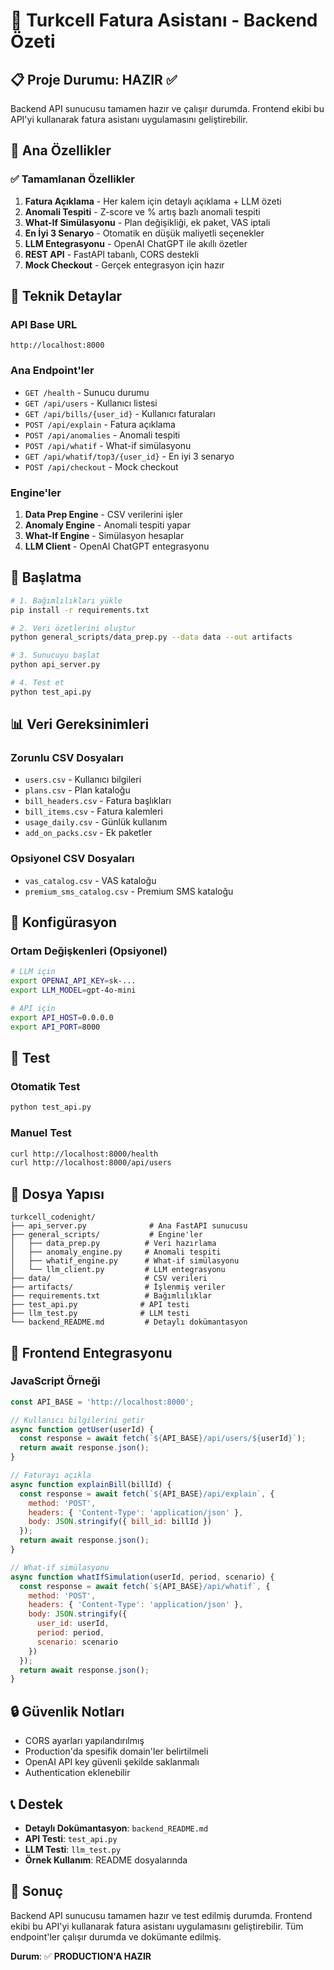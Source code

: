 # 🚀 Turkcell Fatura Asistanı - Backend Özeti

## 📋 Proje Durumu: **HAZIR** ✅

Backend API sunucusu tamamen hazır ve çalışır durumda. Frontend ekibi bu API'yi kullanarak fatura asistanı uygulamasını geliştirebilir.

## 🎯 Ana Özellikler

### ✅ Tamamlanan Özellikler
1. **Fatura Açıklama** - Her kalem için detaylı açıklama + LLM özeti
2. **Anomali Tespiti** - Z-score ve % artış bazlı anomali tespiti
3. **What-If Simülasyonu** - Plan değişikliği, ek paket, VAS iptali
4. **En İyi 3 Senaryo** - Otomatik en düşük maliyetli seçenekler
5. **LLM Entegrasyonu** - OpenAI ChatGPT ile akıllı özetler
6. **REST API** - FastAPI tabanlı, CORS destekli
7. **Mock Checkout** - Gerçek entegrasyon için hazır

## 🔧 Teknik Detaylar

### API Base URL
```
http://localhost:8000
```

### Ana Endpoint'ler
- `GET /health` - Sunucu durumu
- `GET /api/users` - Kullanıcı listesi
- `GET /api/bills/{user_id}` - Kullanıcı faturaları
- `POST /api/explain` - Fatura açıklama
- `POST /api/anomalies` - Anomali tespiti
- `POST /api/whatif` - What-if simülasyonu
- `GET /api/whatif/top3/{user_id}` - En iyi 3 senaryo
- `POST /api/checkout` - Mock checkout

### Engine'ler
1. **Data Prep Engine** - CSV verilerini işler
2. **Anomaly Engine** - Anomali tespiti yapar
3. **What-If Engine** - Simülasyon hesaplar
4. **LLM Client** - OpenAI ChatGPT entegrasyonu

## 🚀 Başlatma

```bash
# 1. Bağımlılıkları yükle
pip install -r requirements.txt

# 2. Veri özetlerini oluştur
python general_scripts/data_prep.py --data data --out artifacts

# 3. Sunucuyu başlat
python api_server.py

# 4. Test et
python test_api.py
```

## 📊 Veri Gereksinimleri

### Zorunlu CSV Dosyaları
- `users.csv` - Kullanıcı bilgileri
- `plans.csv` - Plan kataloğu
- `bill_headers.csv` - Fatura başlıkları
- `bill_items.csv` - Fatura kalemleri
- `usage_daily.csv` - Günlük kullanım
- `add_on_packs.csv` - Ek paketler

### Opsiyonel CSV Dosyaları
- `vas_catalog.csv` - VAS kataloğu
- `premium_sms_catalog.csv` - Premium SMS kataloğu

## 🔑 Konfigürasyon

### Ortam Değişkenleri (Opsiyonel)
```bash
# LLM için
export OPENAI_API_KEY=sk-...
export LLM_MODEL=gpt-4o-mini

# API için
export API_HOST=0.0.0.0
export API_PORT=8000
```

## 🧪 Test

### Otomatik Test
```bash
python test_api.py
```

### Manuel Test
```bash
curl http://localhost:8000/health
curl http://localhost:8000/api/users
```

## 📁 Dosya Yapısı

```
turkcell_codenight/
├── api_server.py              # Ana FastAPI sunucusu
├── general_scripts/           # Engine'ler
│   ├── data_prep.py          # Veri hazırlama
│   ├── anomaly_engine.py     # Anomali tespiti
│   ├── whatif_engine.py      # What-if simülasyonu
│   └── llm_client.py         # LLM entegrasyonu
├── data/                     # CSV verileri
├── artifacts/                # İşlenmiş veriler
├── requirements.txt          # Bağımlılıklar
├── test_api.py              # API testi
├── llm_test.py              # LLM testi
└── backend_README.md         # Detaylı dokümantasyon
```

## 🎯 Frontend Entegrasyonu

### JavaScript Örneği
```javascript
const API_BASE = 'http://localhost:8000';

// Kullanıcı bilgilerini getir
async function getUser(userId) {
  const response = await fetch(`${API_BASE}/api/users/${userId}`);
  return await response.json();
}

// Faturayı açıkla
async function explainBill(billId) {
  const response = await fetch(`${API_BASE}/api/explain`, {
    method: 'POST',
    headers: { 'Content-Type': 'application/json' },
    body: JSON.stringify({ bill_id: billId })
  });
  return await response.json();
}

// What-if simülasyonu
async function whatIfSimulation(userId, period, scenario) {
  const response = await fetch(`${API_BASE}/api/whatif`, {
    method: 'POST',
    headers: { 'Content-Type': 'application/json' },
    body: JSON.stringify({
      user_id: userId,
      period: period,
      scenario: scenario
    })
  });
  return await response.json();
}
```

## 🔒 Güvenlik Notları

- CORS ayarları yapılandırılmış
- Production'da spesifik domain'ler belirtilmeli
- OpenAI API key güvenli şekilde saklanmalı
- Authentication eklenebilir

## 📞 Destek

- **Detaylı Dokümantasyon**: `backend_README.md`
- **API Testi**: `test_api.py`
- **LLM Testi**: `llm_test.py`
- **Örnek Kullanım**: README dosyalarında

## 🎉 Sonuç

Backend API sunucusu tamamen hazır ve test edilmiş durumda. Frontend ekibi bu API'yi kullanarak fatura asistanı uygulamasını geliştirebilir. Tüm endpoint'ler çalışır durumda ve dokümante edilmiş.

**Durum**: ✅ **PRODUCTION'A HAZIR**

